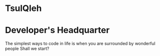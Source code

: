 # TsulQleh
# Developer's Headquarter
The simplest ways to code in life is when you are surrounded by wonderful people
Shall we start?
